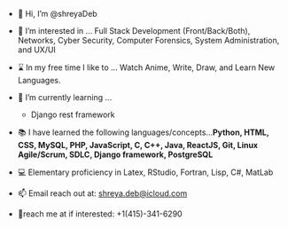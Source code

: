 - 👋 Hi, I’m @shreyaDeb

- 👀 I’m interested in ... Full Stack Development (Front/Back/Both), Networks, Cyber Security, Computer Forensics, System Administration, and UX/UI

- ⌛ In my free time I like to ... Watch Anime, Write, Draw, and Learn New Languages.

- 🌱 I’m currently learning ... 
    - Django rest framework

- 📚 I have learned the following languages/concepts...**Python, HTML, CSS, MySQL, PHP, JavaScript, C, C++, Java, ReactJS, Git, Linux Agile/Scrum, SDLC, Django framework, PostgreSQL**

- 💻 Elementary proficiency in Latex, RStudio, Fortran, Lisp, C#, MatLab

- 📫 Email reach out at: shreya.deb@icloud.com

- 📱reach me at if interested: +1(415)-341-6290


<!---
shreyaDeb/shreyaDeb is a ✨ special ✨ repository because its `README.md` (this file) appears on your GitHub profile.
You can click the Preview link to take a look at your changes.
--->
